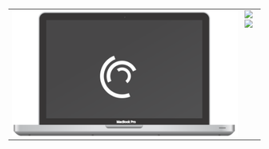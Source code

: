 <div align="">
  <div>
<table>
    <tr>
      <td valign="top">  <img src="https://raw.githubusercontent.com/Angelk90/angelk90/master/macbook.svg">
</td>
      <td valign="top"><img src="https://github-readme-stats.vercel.app/api/top-langs/?username=angelk90&layout=compact&show_icons=true&title_color=ffffff&icon_color=34abeb&text_color=daf7dc&bg_color=002b36"/>
      <img src="https://github-readme-stats.vercel.app/api?username=angelk90&show_icons=true&title_color=ffffff&icon_color=34abeb&text_color=daf7dc&bg_color=002b36&hide=prs,issues,contribs"/></td>
    </tr>
  </table>
    </div>
</div>
